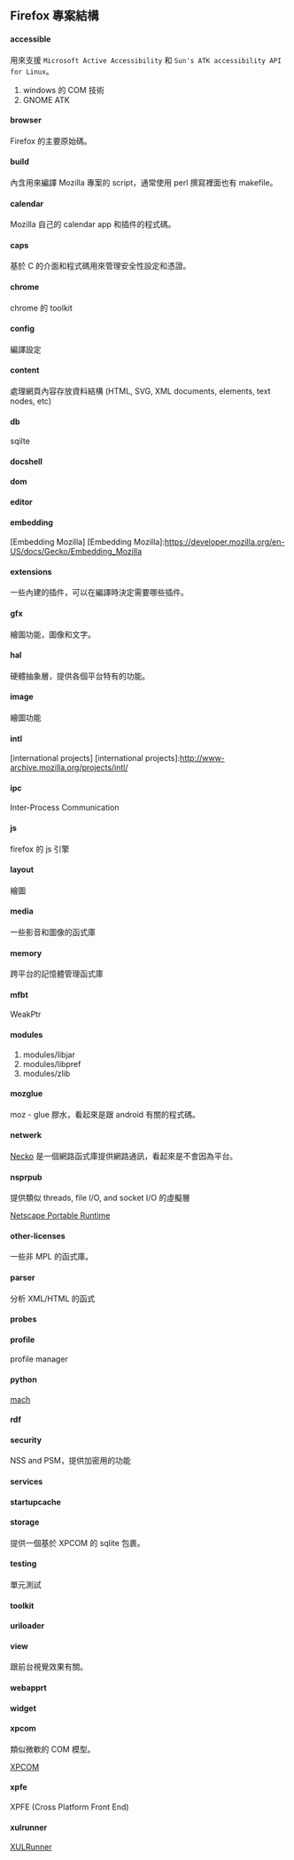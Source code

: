 ## Firefox 專案結構 

#### accessible
用來支援 `Microsoft Active Accessibility` 和 `Sun's ATK accessibility API for Linux`。

1. windows 的 COM 技術
2. GNOME ATK

#### browser
Firefox 的主要原始碼。

#### build
內含用來編譯 Mozilla 專案的 script，通常使用 perl 撰寫裡面也有 makefile。

#### calendar
Mozilla 自己的 calendar app 和插件的程式碼。 

#### caps
基於 C 的介面和程式碼用來管理安全性設定和憑證。


#### chrome
chrome 的 toolkit

#### config
編譯設定


#### content
處理網頁內容存放資料結構 (HTML, SVG, XML documents, elements, text nodes, etc)



#### db
sqilte 


#### docshell



#### dom


#### editor


#### embedding
[Embedding Mozilla]
[Embedding Mozilla]:https://developer.mozilla.org/en-US/docs/Gecko/Embedding_Mozilla


#### extensions
一些內建的插件，可以在編譯時決定需要哪些插件。


#### gfx
繪圖功能，圖像和文字。

#### hal
硬體抽象層，提供各個平台特有的功能。

#### image
繪圖功能


#### intl

[international projects]
[international projects]:http://www-archive.mozilla.org/projects/intl/


#### ipc
Inter-Process Communication

#### js
firefox 的 js 引擎

#### layout
繪圖

#### media
一些影音和圖像的函式庫

#### memory
跨平台的記憶體管理函式庫

#### mfbt

WeakPtr 



#### modules
1. modules/libjar
2. modules/libpref
3. modules/zlib

#### mozglue
moz - glue 膠水，看起來是跟 android 有關的程式碼。


#### netwerk
[Necko] 是一個網路函式庫提供網路通訊，看起來是不會因為平台。

[Necko]:https://developer.mozilla.org/en-US/docs/Necko

#### nsprpub
提供類似 threads, file I/O, and socket I/O 的虛擬層

[Netscape Portable Runtime]

[Netscape Portable Runtime]:https://developer.mozilla.org/en-US/docs/Mozilla/Projects/NSPR

#### other-licenses
一些非 MPL 的函式庫。

#### parser
分析 XML/HTML 的函式

#### probes


#### profile
profile manager



#### python
[mach]



[mach]:https://developer.mozilla.org/en-US/docs/Mozilla/Developer_guide/mach


#### rdf


#### security
NSS and PSM，提供加密用的功能


#### services


#### startupcache


#### storage
提供一個基於 XPCOM 的 sqlite 包裹。

#### testing
單元測試

#### toolkit


#### uriloader


#### view
跟前台視覺效果有關。

#### webapprt


#### widget


#### xpcom
類似微軟的 COM 模型。

[XPCOM]

[XPCOM]:https://developer.mozilla.org/en-US/docs/Mozilla/Tech/XPCOM

#### xpfe
XPFE (Cross Platform Front End)

#### xulrunner
[XULRunner]


[XULRunner]:https://developer.mozilla.org/en-US/docs/Mozilla/Projects/XULRunner



